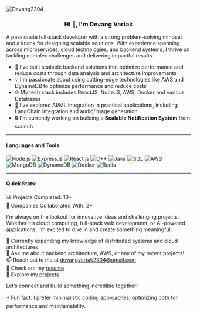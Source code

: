 <p align="left"> <img src="https://komarev.com/ghpvc/?username=Devang2304&label=Profile%20views&color=0e75b6&style=flat" alt="Devang2304" /> </p>

<h3 align="center">Hi 👋, I'm Devang Vartak</h3>
A passionate full-stack developer with a strong problem-solving mindset and a knack for designing scalable solutions. With experience spanning across microservices, cloud technologies, and backend systems, I thrive on tackling complex challenges and delivering impactful results.

- 🚀 I’ve built scalable backend solutions that optimize performance and reduce costs through data analysis and architecture improvements
- 💡 I'm passionate about using cutting-edge technologies like AWS and DynamoDB to optimize performance and reduce costs
- 🌐 My tech stack includes ReactJS, NodeJS, AWS, Docker and various Databases
- 🤖 I’ve explored AI/ML integration in practical applications, including LangChain integration and audio/image generation
- 🔒 I'm currently working on building a **Scalable Notification System** from scratch

---

#### Languages and Tools:
![Node.js](https://img.shields.io/badge/Node.js-339933?style=flat&logo=nodedotjs&logoColor=white) 
![Express.js](https://img.shields.io/badge/Express.js-000000?style=flat&logo=express&logoColor=white) 
![React.js](https://img.shields.io/badge/React.js-61DAFB?style=flat&logo=react&logoColor=black) 
![C++](https://img.shields.io/badge/C%2B%2B-00599C?style=flat&logo=cplusplus&logoColor=white) 
![Java](https://img.shields.io/badge/Java-007396?style=flat&logo=java&logoColor=white) 
![SQL](https://img.shields.io/badge/SQL-4479A1?style=flat&logo=sqlite&logoColor=white) 
![AWS](https://img.shields.io/badge/AWS-232F3E?style=flat&logo=amazonaws&logoColor=white) 
![MongoDB](https://img.shields.io/badge/MongoDB-47A248?style=flat&logo=mongodb&logoColor=white) 
![DynamoDB](https://img.shields.io/badge/DynamoDB-4053D6?style=flat&logo=amazondynamodb&logoColor=white) 
![Docker](https://img.shields.io/badge/Docker-2496ED?style=flat&logo=docker&logoColor=white) 
![Redis](https://img.shields.io/badge/Redis-DC382D?style=flat&logo=redis&logoColor=white)

---

#### Quick Stats:
📊 Projects Completed: 10+  
🏢 Companies Collaborated With: 2+  

I'm always on the lookout for innovative ideas and challenging projects. Whether it’s cloud computing, full-stack web development, or AI-powered applications, I’m excited to dive in and create something meaningful.

🌱 Currently expanding my knowledge of distributed systems and cloud architectures  
💬 Ask me about backend architecture, AWS, or any of my recent projects!  
📫 Reach out to me at devangvartak2304@gmail.com  
📄 Check out my [resume](https://drive.google.com/file/d/1hoOz34lFU56-M50o_AB8sen5k1Zj_pQa/view?usp=drive_link)  
🔗 Explore my [projects](https://github.com/Devang2304?tab=repositories)

Let’s connect and build something incredible together!

⚡ Fun fact: I prefer minimalistic coding approaches, optimizing both for performance and maintainability.

